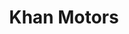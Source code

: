 ---
title: "Khan Motors"
url: /karachi/khan-motors-fl-1-aashi-apartment-police-station-main-university-rd-opposite-new-town-eissa-nagri/
shop: car
---